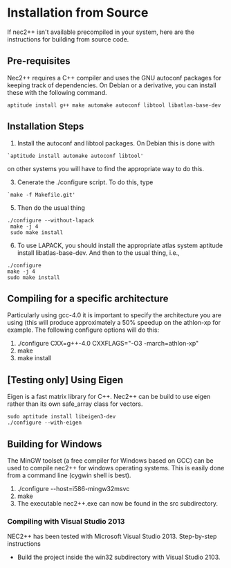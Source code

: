 # Installation from Source

If nec2++ isn't available precompiled in your system, here are the instructions for
building from source code.

## Pre-requisites

Nec2++ requires a C++ compiler and uses the GNU autoconf packages for
keeping track of dependencies. On Debian or a derivative, you can
install these with the following command.

    aptitude install g++ make automake autoconf libtool libatlas-base-dev

## Installation Steps

  1. Install the autoconf and libtool packages.
     On Debian this is done with
     
    `aptitude install automake autoconf libtool'
   on other systems you will have to find the appropriate way to do this.

  3. Cenerate the ./configure script. To do this, type

    `make -f Makefile.git'

  5. Then do the usual thing

    ./configure --without-lapack
     make -j 4
     sudo make install

  6. To use LAPACK, you should install the appropriate atlas system
     aptitude install libatlas-base-dev. And then to the usual thing, i.e.,
     
    ./configure 
    make -j 4
    sudo make install

## Compiling for a specific architecture

Particularly using gcc-4.0 it is important to specify the architecture you
are using (this will produce approximately a 50% speedup on the athlon-xp
for example. The following configure options will do this:

  1. ./configure CXX=g++-4.0 CXXFLAGS="-O3 -march=athlon-xp"
  2. make
  3. make install

## [Testing only] Using Eigen

Eigen is a fast matrix library for C++. Nec2++ can be build to use eigen rather than its own safe_array class for vectors.

    sudo aptitude install libeigen3-dev
    ./configure --with-eigen

## Building for Windows

The MinGW toolset (a free compiler for Windows based on GCC) can be used to
compile nec2++ for windows operating systems. This is easily done from a
command line (cygwin shell is best).

  1. ./configure --host=i586-mingw32msvc
  2. make
  3. The executable nec2++.exe can now be found in the src subdirectory.

### Compiling with Visual Studio 2013

NEC2++ has been tested with Microsoft Visual Studio 2013.
Step-by-step instructions

* Build the project inside the win32 subdirectory with Visual Studio 2103.

